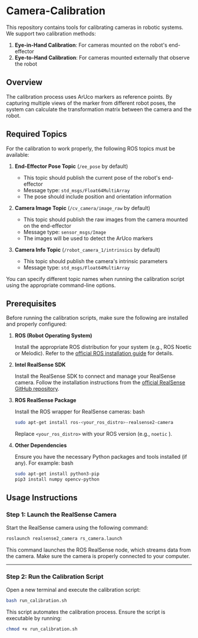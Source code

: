 # Camera-Calibration

This repository contains tools for calibrating cameras in robotic systems. We support two calibration methods:

1. **Eye-in-Hand Calibration**: For cameras mounted on the robot's end-effector
2. **Eye-to-Hand Calibration**: For cameras mounted externally that observe the robot

## Overview

The calibration process uses ArUco markers as reference points. By capturing multiple views of the marker from different robot poses, the system can calculate the transformation matrix between the camera and the robot.

## Required Topics

For the calibration to work properly, the following ROS topics must be available:

1. **End-Effector Pose Topic** (`/ee_pose` by default)

   - This topic should publish the current pose of the robot's end-effector
   - Message type: `std_msgs/Float64MultiArray`
   - The pose should include position and orientation information
2. **Camera Image Topic** (`/cv_camera/image_raw` by default)

   - This topic should publish the raw images from the camera mounted on the end-effector
   - Message type: `sensor_msgs/Image`
   - The images will be used to detect the ArUco markers
3. **Camera Info Topic** (`/robot_camera_1/intrinsics` by default)

   - This topic should publish the camera's intrinsic parameters
   - Message type: `std_msgs/Float64MultiArray`

You can specify different topic names when running the calibration script using the appropriate command-line options.

## **Prerequisites**

Before running the calibration scripts, make sure the following are installed and properly configured:

1. **ROS (Robot Operating System)**

   Install the appropriate ROS distribution for your system (e.g., ROS Noetic or Melodic). Refer to the [official ROS installation guide](http://wiki.ros.org/ROS/Installation) for details.
2. **Intel RealSense SDK**

   Install the RealSense SDK to connect and manage your RealSense camera. Follow the installation instructions from the [official RealSense GitHub repository](https://github.com/IntelRealSense/librealsense).
3. **ROS RealSense Package**

   Install the ROS wrapper for RealSense cameras:
   bash

   ```bash
   sudo apt-get install ros-<your_ros_distro>-realsense2-camera
   ```

   Replace `<your_ros_distro>` with your ROS version (e.g., `noetic` ).
4. **Other Dependencies**

   Ensure you have the necessary Python packages and tools installed (if any). For example:
   bash

   ```bash
   sudo apt-get install python3-pip
   pip3 install numpy opencv-python
   ```

## **Usage Instructions**

### **Step 1: Launch the RealSense Camera**

Start the RealSense camera using the following command:

```bash
roslaunch realsense2_camera rs_camera.launch
```

This command launches the ROS RealSense node, which streams data from the camera. Make sure the camera is properly connected to your computer.

---

### **Step 2: Run the Calibration Script**

Open a new terminal and execute the calibration script:

```bash
bash run_calibration.sh
```

This script automates the calibration process. Ensure the script is executable by running:

```bash
chmod +x run_calibration.sh
```
